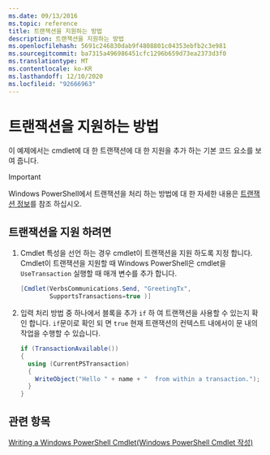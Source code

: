 ```yaml
---
ms.date: 09/13/2016
ms.topic: reference
title: 트랜잭션을 지원하는 방법
description: 트랜잭션을 지원하는 방법
ms.openlocfilehash: 5691c246830dab9f4808801c04353ebfb2c3e981
ms.sourcegitcommit: ba7315a496986451cfc1296b659d73ea2373d3f0
ms.translationtype: MT
ms.contentlocale: ko-KR
ms.lasthandoff: 12/10/2020
ms.locfileid: "92666963"
---
```

# <a name="how-to-support-transactions"></a>트랜잭션을 지원하는 방법

이 예제에서는 cmdlet에 대 한 트랜잭션에 대 한 지원을 추가 하는 기본 코드 요소를 보여 줍니다.

> [!IMPORTANT]
> Windows PowerShell에서 트랜잭션을 처리 하는 방법에 대 한 자세한 내용은 [트랜잭션 정보][about_Transactions]를 참조 하십시오.

## <a name="to-support-transactions"></a>트랜잭션을 지원 하려면

1. Cmdlet 특성을 선언 하는 경우 cmdlet이 트랜잭션을 지원 하도록 지정 합니다.
   Cmdlet이 트랜잭션을 지원할 때 Windows PowerShell은 cmdlet을 `UseTransaction` 실행할 때 매개 변수를 추가 합니다.

    ```csharp
    [Cmdlet(VerbsCommunications.Send, "GreetingTx",
            SupportsTransactions=true )]
    ```

2. 입력 처리 방법 중 하나에서 블록을 추가 `if` 하 여 트랜잭션을 사용할 수 있는지 확인 합니다.
   `if`문이로 확인 되 면 `true` 현재 트랜잭션의 컨텍스트 내에서이 문 내의 작업을 수행할 수 있습니다.

    ```csharp
    if (TransactionAvailable())
    {
      using (CurrentPSTransaction)
      {
        WriteObject("Hello " + name + "  from within a transaction.");
      }
    }
    ```

## <a name="see-also"></a>관련 항목

[Writing a Windows PowerShell Cmdlet(Windows PowerShell Cmdlet 작성)](./writing-a-windows-powershell-cmdlet.md)

<!-- External URLs -->

[about_Transactions]: /powershell/module/Microsoft.PowerShell.Core/About/about_Transactions
